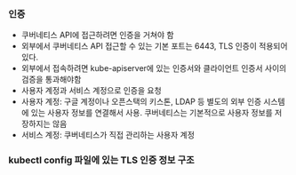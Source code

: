 ### 인증
- 쿠버네티스 API에 접근하려면 인증을 거쳐야 함
- 외부에서 쿠버네티스 API 접근할 수 있는 기본 포트는 6443, TLS 인증이 적용되어 있다.
- 외부에서 접속하려면 kube-apiserver에 있는 인증서와 클라이언트 인증서 사이의 검증을 통과해야함
- 사용자 계정과 서비스 계정으로 인증을 요청
- 사용자 계정: 구글 계정이나 오픈스택의 키스톤, LDAP 등 별도의 외부 인증 시스템에 있는 사용자 정보를 연결해서 사용. 쿠버네티스는 기본적으로 사용자 정보를 저장하지는 않음
- 서비스 계정: 쿠버네티스가 직접 관리하는 사용자 계정

### kubectl config 파일에 있는 TLS 인증 정보 구조
